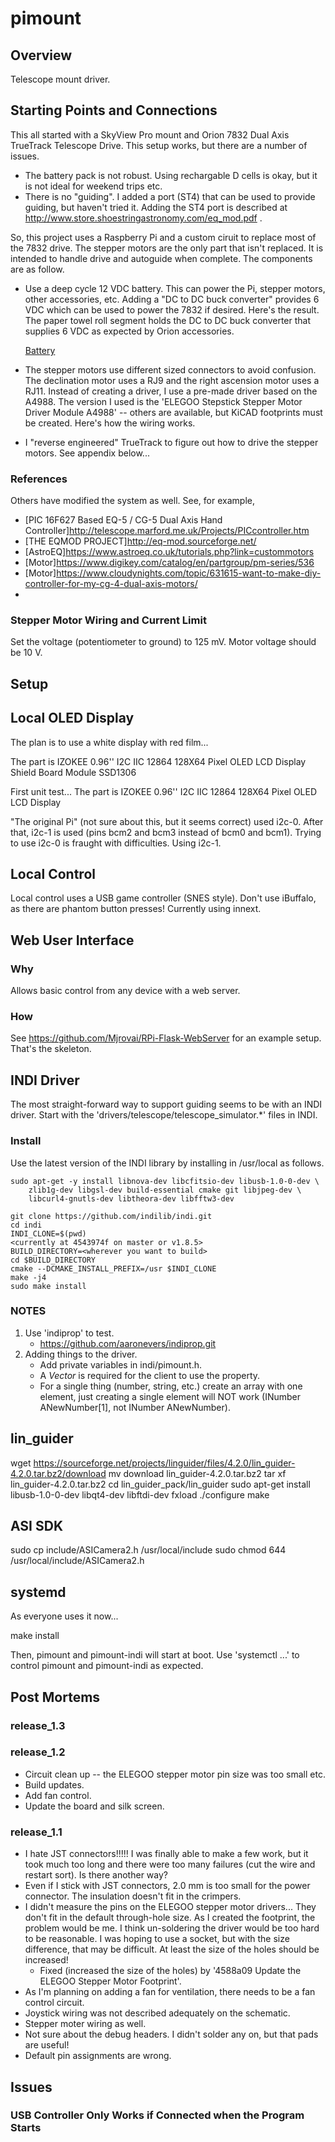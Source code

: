 # pimount #

## Overview ##

Telescope mount driver.

## Starting Points and Connections ##

This all started with a SkyView Pro mount and Orion 7832 Dual Axis
TrueTrack Telescope Drive.  This setup works, but there are a number
of issues.

  * The battery pack is not robust.  Using rechargable D cells is
    okay, but it is not ideal for weekend trips etc.
  * There is no "guiding".  I added a port (ST4) that can be used to
    provide guiding, but haven't tried it.  Adding the ST4 port is
    described at http://www.store.shoestringastronomy.com/eq_mod.pdf .

So, this project uses a Raspberry Pi and a custom ciruit to replace
most of the 7832 drive.  The stepper motors are the only part that
isn't replaced.  It is intended to handle drive and autoguide when
complete.  The components are as follow.

  * Use a deep cycle 12 VDC battery.  This can power the Pi, stepper
    motors, other accessories, etc.  Adding a "DC to DC buck
    converter" provides 6 VDC which can be used to power the 7832 if
    desired.  Here's the result.  The paper towel roll segment holds
    the DC to DC buck converter that supplies 6 VDC as expected by
    Orion accessories.

	[Battery](https://www.dropbox.com/s/0trkuq7uk3z1awa/battery.jpg?dl=0)

  * The stepper motors use different sized connectors to avoid
    confusion.  The declination motor uses a RJ9 and the right
    ascension motor uses a RJ11.  Instead of creating a driver, I use
    a pre-made driver based on the A4988.  The version I used is the
    'ELEGOO Stepstick Stepper Motor Driver Module A4988' -- others are
    available, but KiCAD footprints must be created.  Here's how the
    wiring works.
	
  * I "reverse engineered" TrueTrack to figure out how to drive the
    stepper motors.  See appendix below...

### References ###

Others have modified the system as well. See, for example,

  * [PIC 16F627 Based EQ-5 / CG-5 Dual Axis Hand Controller]<http://telescope.marford.me.uk/Projects/PICcontroller.htm>
  * [THE EQMOD PROJECT]<http://eq-mod.sourceforge.net/>
  * [AstroEQ]<https://www.astroeq.co.uk/tutorials.php?link=custommotors>
  * [Motor]<https://www.digikey.com/catalog/en/partgroup/pm-series/536>
  * [Motor]<https://www.cloudynights.com/topic/631615-want-to-make-diy-controller-for-my-cg-4-dual-axis-motors/>
  * 

### Stepper Motor Wiring and Current Limit ###

Set the voltage (potentiometer to ground) to 125 mV.  Motor voltage
should be 10 V.

## Setup ##



## Local OLED Display ##

The plan is to use a white display with red film...

The part is IZOKEE 0.96'' I2C IIC 12864 128X64 Pixel OLED LCD Display
Shield Board Module SSD1306

First unit test... The part is IZOKEE 0.96'' I2C IIC 12864 128X64
Pixel OLED LCD Display

"The original Pi" (not sure about this, but it seems correct) used
i2c-0.  After that, i2c-1 is used (pins bcm2 and bcm3 instead of bcm0
and bcm1).  Trying to use i2c-0 is fraught with difficulties.  Using
i2c-1.

## Local Control ##

Local control uses a USB game controller (SNES style).  Don't use
iBuffalo, as there are phantom button presses!  Currently using
innext.

## Web User Interface ##

### Why ###

Allows basic control from any device with a web server.

### How ###

See https://github.com/Mjrovai/RPi-Flask-WebServer for an example
setup. That's the skeleton.

## INDI Driver ##

The most straight-forward way to support guiding seems to be with an
INDI driver.  Start with the 'drivers/telescope/telescope_simulator.*'
files in INDI.

### Install ###

Use the latest version of the INDI library by installing in /usr/local
as follows.

    sudo apt-get -y install libnova-dev libcfitsio-dev libusb-1.0-0-dev \
    	zlib1g-dev libgsl-dev build-essential cmake git libjpeg-dev \
    	libcurl4-gnutls-dev libtheora-dev libfftw3-dev
    
    git clone https://github.com/indilib/indi.git
    cd indi
    INDI_CLONE=$(pwd)
    <currently at 4543974f on master or v1.8.5>
    BUILD_DIRECTORY=<wherever you want to build>
    cd $BUILD_DIRECTORY
    cmake --DCMAKE_INSTALL_PREFIX=/usr $INDI_CLONE
    make -j4
    sudo make install

### NOTES ###

1. Use 'indiprop' to test.
   * https://github.com/aaronevers/indiprop.git
2. Adding things to the driver.
   * Add private variables in indi/pimount.h.
   * A *Vector* is required for the client to use the property.
   * For a single thing (number, string, etc.) create an array with
     one element, just creating a single element will NOT work
     (INumber ANewNumber[1], not INumber ANewNumber).

## lin_guider ##

wget https://sourceforge.net/projects/linguider/files/4.2.0/lin_guider-4.2.0.tar.bz2/download
mv download lin_guider-4.2.0.tar.bz2
tar xf lin_guider-4.2.0.tar.bz2
cd lin_guider_pack/lin_guider
sudo apt-get install libusb-1.0-0-dev libqt4-dev libftdi-dev fxload
./configure
make

## ASI SDK ##

sudo cp include/ASICamera2.h /usr/local/include
sudo chmod 644 /usr/local/include/ASICamera2.h

## systemd ##

As everyone uses it now...

make install

Then, pimount and pimount-indi will start at boot.  Use 'systemctl
...' to control pimount and pimount-indi as expected.

## Post Mortems ##

### release_1.3 ###

### release_1.2 ###

  * Circuit clean up -- the ELEGOO stepper motor pin size was too small etc.
  * Build updates.
  * Add fan control.
  * Update the board and silk screen.

### release_1.1 ###

  * I hate JST connectors!!!!!  I was finally able to make a few work,
    but it took much too long and there were too many failures (cut
    the wire and restart sort).  Is there another way?
  * Even if I stick with JST connectors, 2.0 mm is too small for the
    power connector.  The insulation doesn't fit in the crimpers.
  * I didn't measure the pins on the ELEGOO stepper motor
    drivers... They don't fit in the default through-hole size.  As I
    created the footprint, the problem would be me.  I think
    un-soldering the driver would be too hard to be reasonable.  I was
    hoping to use a socket, but with the size difference, that may be
    difficult.  At least the size of the holes should be increased!
	  * Fixed (increased the size of the holes) by
	    '4588a09 Update the ELEGOO Stepper Motor Footprint'.
  * As I'm planning on adding a fan for ventilation, there needs to be
    a fan control circuit.
  * Joystick wiring was not described adequately on the schematic.
  * Stepper moter wiring as well.
  * Not sure about the debug headers.  I didn't solder any on, but
    that pads are useful!
  * Default pin assignments are wrong.

## Issues ##

### USB Controller Only Works if Connected when the Program Starts ###
